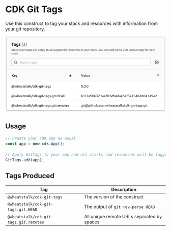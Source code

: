 # CDK Git Tags

Use this construct to tag your stack and resources with information from your
git repository.

![An example of the applied tags](images/tags.png)

## Usage

<!-- <macro exec="lit-snip ./test/it/it-lit.ts"> -->
```ts
// Create your CDK app as usual
const app = new cdk.App();

// Apply GitTags to your app and all stacks and resources will be tagged.
GitTags.add(app);
```
<!-- </macro> -->

## Tags Produced

| Tag | Description |
| --- | ----------- |
| `@wheatstalk/cdk-git-tags` | The version of the construct |
| `@wheatstalk/cdk-git-tags.git.HEAD` | The output of `git rev-parse HEAD` |
| `@wheatstalk/cdk-git-tags.git.remotes` | All unique remote URLs separated by spaces |
